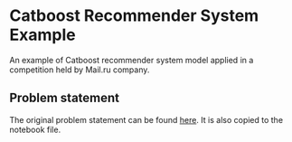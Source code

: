 # Catboost Recommender System Example
An example of Catboost recommender system model applied in a competition held by Mail.ru company.

## Problem statement

The original problem statement can be found [here](https://cups.mail.ru/tasks/1035). It is also copied to the notebook file.

